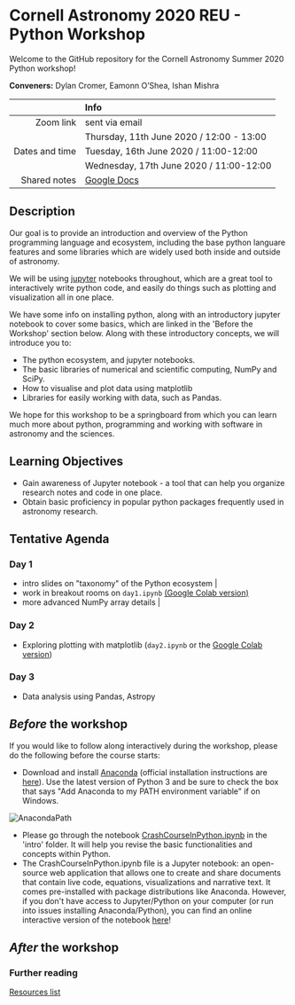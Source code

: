 # Cornell Astronomy 2020 REU - Python Workshop
Welcome to the GitHub repository for the Cornell Astronomy Summer 2020 Python workshop!

**Conveners:**
Dylan Cromer,
Eamonn O’Shea,
Ishan Mishra

|    |Info|
|---:|:---|
|Zoom link|sent via email|
|               | Thursday, 11th June 2020 / 12:00 - 13:00|
|Dates and time | Tuesday, 16th June 2020 / 11:00-12:00|
|               | Wednesday, 17th June 2020 / 11:00-12:00|
|Shared notes| [Google Docs](https://docs.google.com/document/d/15EWdbgX4bMWHFZuNGHzSeeRnfp9HjG8IXWHUPXJ4c5I/edit?usp=sharing)|


## Description

Our goal is to provide an introduction and overview of the Python programming language and ecosystem, including the base python languare features and some libraries which are widely used both inside and outside of astronomy. 

We will be using [jupyter](https://jupyter.org/) notebooks throughout, which are a great tool to interactively write python code, and easily do things such as plotting and visualization all in one place. 

We have some info on installing python, along with an introductory jupyter notebook to cover some basics, which are linked in the 'Before the Workshop' section below. Along with these introductory concepts, we will introduce you to: 

- The python ecosystem, and jupyter notebooks. 
- The basic libraries of numerical and scientific computing, NumPy and SciPy. 
- How to visualise and plot data using matplotlib
- Libraries for easily working with data, such as Pandas. 

We hope for this workshop to be a springboard from which you can learn much more about python, programming and working with software in astronomy and the sciences. 

## Learning Objectives

- Gain awareness of Jupyter notebook - a tool that can help you organize research notes and code in one place. 
- Obtain basic proficiency in popular python packages frequently used in astronomy research. 

## Tentative Agenda

### Day 1

- intro slides on "taxonomy" of the Python ecosystem | 
- work in breakout rooms on `day1.ipynb` [(Google Colab version)](https://colab.research.google.com/github/CUAstro-REU-Python-Workshop/2020-workshop/blob/master/day1/day1.ipynb) 
-  more advanced NumPy array details |


### Day 2

- Exploring plotting with matplotlib (`day2.ipynb` or the [Google Colab version](https://colab.research.google.com/github/CUAstro-REU-Python-Workshop/2020-workshop/blob/master/day2/day2.ipynb))


### Day 3

- Data analysis using Pandas, Astropy

## *Before* the workshop

If you would like to follow along interactively during the workshop, please do the following before the course starts:

- Download and install [Anaconda](https://www.anaconda.com/download/) (official installation instructions are [here](https://docs.anaconda.com/anaconda/install/)). Use the latest version of Python 3 and be sure to check the box that says "Add Anaconda to my PATH environment variable" if on Windows.

![AnacondaPath](http://toolkit.geosci.xyz/_images/AnacondaPath.png)

- Please go through the notebook [CrashCourseInPython.ipynb](intro/CrashCourseInPython.ipynb) in the 'intro' folder. It will help you revise the basic functionalities and concepts within Python.
- The CrashCourseInPython.ipynb file is a Jupyter notebook: an open-source web application that allows one to create and share documents that contain live code, equations, visualizations and narrative text. It comes pre-installed with package distributions like Anaconda. However, if you don't have access to Jupyter/Python on your computer (or run into issues installing Anaconda/Python), you can find an online interactive version of the notebook [here](https://colab.research.google.com/github/CUAstro-REU-Python-Workshop/2020-workshop/blob/master/intro/CrashCourseInPython.ipynb)!

## *After* the workshop


### Further reading
[Resources list](additional_resources.md)
